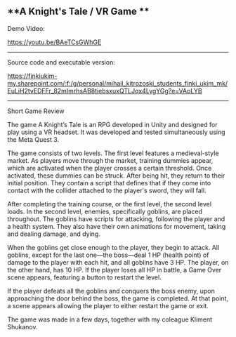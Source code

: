 **A Knight's Tale / VR Game **
-----------------------------------------------------------------------------------------


Demo Video:

https://youtu.be/BAeTCsGWhGE 

-----------------------------------------------------------------------------------------

Source code and executable version:

https://finkiukim-my.sharepoint.com/:f:/g/personal/mihail_kitrozoski_students_finki_ukim_mk/EuLiH2tvEDFFr_82mImrhsAB8tiebsxuxQTLJqx4LygYGg?e=VAoLYB 

-----------------------------------------------------------------------------------------

Short Game Review

The game A Knight’s Tale is an RPG developed in Unity and designed for play using a VR headset. It was developed and tested simultaneously using the Meta Quest 3.

The game consists of two levels. The first level features a medieval-style market. As players move through the market, training dummies appear, which are activated when the player crosses a certain threshold. Once activated, these dummies can be struck. After being hit, they return to their initial position. They contain a script that defines that if they come into contact with the collider attached to the player's sword, they will fall.

After completing the training course, or the first level, the second level loads. In the second level, enemies, specifically goblins, are placed throughout. The goblins have scripts for attacking, following the player and a health system. They also have their own animations for movement, taking and dealing damage, and dying.

When the goblins get close enough to the player, they begin to attack. All goblins, except for the last one—the boss—deal 1 HP (health point) of damage to the player with each hit, and all goblins have 3 HP. The player, on the other hand, has 10 HP. If the player loses all HP in battle, a Game Over scene appears, featuring a button to restart the level.

If the player defeats all the goblins and conquers the boss enemy, upon approaching the door behind the boss, the game is completed. At that point, a scene appears allowing the player to either restart the game or exit.

The game was made in a few days, together with my coleague Kliment Shukanov.
